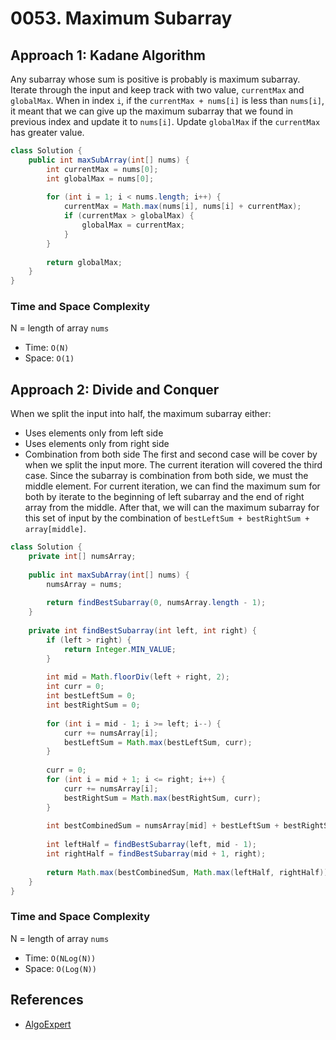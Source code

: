 # 0053. Maximum Subarray

## Approach 1: Kadane Algorithm
Any subarray whose sum is positive is probably is maximum subarray. Iterate through the input and keep track with two value, `currentMax` and `globalMax`. When in index `i`, if the `currentMax + nums[i]` is less than `nums[i]`, it meant that we can give up the maximum subarray that we found in previous index and update it to `nums[i]`. Update `globalMax` if the `currentMax` has greater value.

```Java
class Solution {
    public int maxSubArray(int[] nums) {
        int currentMax = nums[0];
		int globalMax = nums[0];
		
		for (int i = 1; i < nums.length; i++) {
			currentMax = Math.max(nums[i], nums[i] + currentMax);
			if (currentMax > globalMax) {
				globalMax = currentMax;
			}
		}
		
        return globalMax;
    }
}
```

### Time and Space Complexity

N = length of array `nums`
- Time: `O(N)`
- Space: `O(1)`

## Approach 2: Divide and Conquer
When we split the input into half, the maximum subarray either:
- Uses elements only from left side
- Uses elements only from right side
- Combination from both side
The first and second case will be cover by when we split the input more. The current iteration will covered the third case. Since the subarray is combination from both side, we must the middle element. For current iteration, we can find the maximum sum for both by iterate to the beginning of left subarray and the end of right array from the middle. After that, we will can the maximum subarray for this set of input by the combination of `bestLeftSum + bestRightSum + array[middle]`.

```Java
class Solution {
    private int[] numsArray;
    
    public int maxSubArray(int[] nums) {
        numsArray = nums;
        
        return findBestSubarray(0, numsArray.length - 1);
    }
    
    private int findBestSubarray(int left, int right) {
        if (left > right) {
            return Integer.MIN_VALUE;
        }
        
        int mid = Math.floorDiv(left + right, 2);
        int curr = 0;
        int bestLeftSum = 0;
        int bestRightSum = 0;
        
        for (int i = mid - 1; i >= left; i--) {
            curr += numsArray[i];
            bestLeftSum = Math.max(bestLeftSum, curr);
        }
        
        curr = 0;
        for (int i = mid + 1; i <= right; i++) {
            curr += numsArray[i];
            bestRightSum = Math.max(bestRightSum, curr);
        }
        
        int bestCombinedSum = numsArray[mid] + bestLeftSum + bestRightSum;
        
        int leftHalf = findBestSubarray(left, mid - 1);
        int rightHalf = findBestSubarray(mid + 1, right);
        
        return Math.max(bestCombinedSum, Math.max(leftHalf, rightHalf));
    }
}
```

### Time and Space Complexity

N = length of array `nums`
- Time: `O(NLog(N))`
- Space: `O(Log(N))`

## References
- [AlgoExpert](https://www.algoexpert.io/questions/Kadane's%20Algorithm)